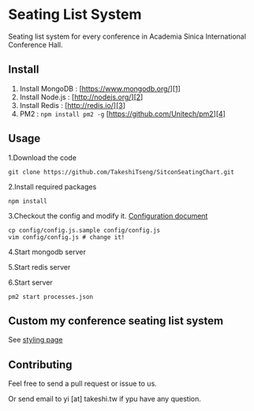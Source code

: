 Seating List System
=====================
 Seating list system for every conference in Academia Sinica International Conference Hall.


Install
----------
 1. Install MongoDB : [https://www.mongodb.org/][1]
 2. Install Node.js : [http://nodejs.org/][2]
 3. Install Redis : [http://redis.io/][3]
 4. PM2 : `npm install pm2 -g` [https://github.com/Unitech/pm2][4]

Usage
----------
1.Download the code

	git clone https://github.com/TakeshiTseng/SitconSeatingChart.git

2.Install required packages

	npm install

3.Checkout the config and modify it. [Configuration document][5]

	cp config/config.js.sample config/config.js
	vim config/config.js # change it!

4.Start mongodb server

5.Start redis server

6.Start server

	pm2 start processes.json

Custom my conference seating list system
----------------------------------------
See [styling page][6]

Contributing
------------

Feel free to send a pull request or issue to us.

Or send email to yi [at] takeshi.tw if ypu have any question.

  [1]: https://www.mongodb.org/
  [2]: http://nodejs.org/
  [3]: http://redis.io/
  [4]: https://github.com/Unitech/pm2
  [5]: https://github.com/TakeshiTseng/SitconSeatingChart/wiki/Configuration
  [6]: https://github.com/TakeshiTseng/SitconSeatingChart/wiki/Styling
